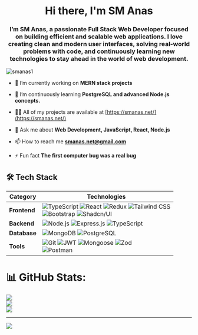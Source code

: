 <h1 align="center">Hi there, I'm SM Anas</h1>
<h3 align="center">I’m SM Anas, a passionate Full Stack Web Developer focused on building efficient and scalable web applications. I love creating clean and modern user interfaces, solving real-world problems with code, and continuously learning new technologies to stay ahead in the world of web development.</h3>

<p align="left"> <img src="https://komarev.com/ghpvc/?username=smanas1&label=Profile%20views&color=0e75b6&style=flat" alt="smanas1" /> </p>

- 🔭 I’m currently working on **MERN stack projects**

- 🌱 I’m continuously learning **PostgreSQL and advanced Node.js concepts.**

- 👨‍💻 All of my projects are available at [https://smanas.net/](https://smanas.net/)

- 💬 Ask me about **Web Development, JavaScript, React, Node.js**

- 📫 How to reach me **smanas.net@gmail.com**

- ⚡ Fun fact **The first computer bug was a real bug**



## 🛠️ Tech Stack

| Category   | Technologies                                                                 |
|----------|------------------------------------------------------------------------------|
| **Frontend** | <img src="https://img.shields.io/badge/-TypeScript-blue?style=for-the-badge&logo=typescript&logoColor=white" alt="TypeScript"> <img src="https://img.shields.io/badge/-React-blue?style=for-the-badge&logo=react&logoColor=white" alt="React"> <img src="https://img.shields.io/badge/-Redux-purple?style=for-the-badge&logo=redux&logoColor=white" alt="Redux"> <img src="https://img.shields.io/badge/-Tailwind_CSS-cyan?style=for-the-badge&logo=tailwind-css&logoColor=white" alt="Tailwind CSS"> <br> <img src="https://img.shields.io/badge/-Bootstrap-purple?style=for-the-badge&logo=bootstrap&logoColor=white" alt="Bootstrap"> <img src="https://img.shields.io/badge/-Shadcn/UI-black?style=for-the-badge&logo=shadcn-ui&logoColor=white" alt="Shadcn/UI"> |
| **Backend**  | <img src="https://img.shields.io/badge/-Node.js-green?style=for-the-badge&logo=node.js&logoColor=white" alt="Node.js"> <img src="https://img.shields.io/badge/-Express.js-gray?style=for-the-badge&logo=express&logoColor=white" alt="Express.js"> <img src="https://img.shields.io/badge/-TypeScript-blue?style=for-the-badge&logo=typescript&logoColor=white" alt="TypeScript"> |
| **Database** | <img src="https://img.shields.io/badge/-MongoDB-green?style=for-the-badge&logo=mongodb&logoColor=white" alt="MongoDB"> <img src="https://img.shields.io/badge/-PostgreSQL-blue?style=for-the-badge&logo=postgresql&logoColor=white" alt="PostgreSQL"> |
| **Tools**    | <img src="https://img.shields.io/badge/-Git-red?style=for-the-badge&logo=git&logoColor=white" alt="Git"> <img src="https://img.shields.io/badge/-JWT-black?style=for-the-badge&logo=jsonwebtoken&logoColor=white" alt="JWT"> <img src="https://img.shields.io/badge/-Mongoose-red?style=for-the-badge&logo=mongoose&logoColor=white" alt="Mongoose"> <img src="https://img.shields.io/badge/-Zod-blue?style=for-the-badge&logo=zod&logoColor=white" alt="Zod"> <br> <img src="https://img.shields.io/badge/-Postman-orange?style=for-the-badge&logo=postman&logoColor=white" alt="Postman"> |

# 📊 GitHub Stats:
![](https://github-readme-stats.vercel.app/api?username=smanas1&theme=one_dark_pro&hide_border=false&include_all_commits=false&count_private=false)<br/>
![](https://nirzak-streak-stats.vercel.app/?user=smanas1&theme=one_dark_pro&hide_border=false)<br/>
![](https://github-readme-stats.vercel.app/api/top-langs/?username=smanas1&theme=one_dark_pro&hide_border=false&include_all_commits=false&count_private=false&layout=compact)

---
[![](https://visitcount.itsvg.in/api?id=smanas1&icon=0&color=0)](https://visitcount.itsvg.in)

<!-- Proudly created with GPRM ( https://gprm.itsvg.in ) -->
